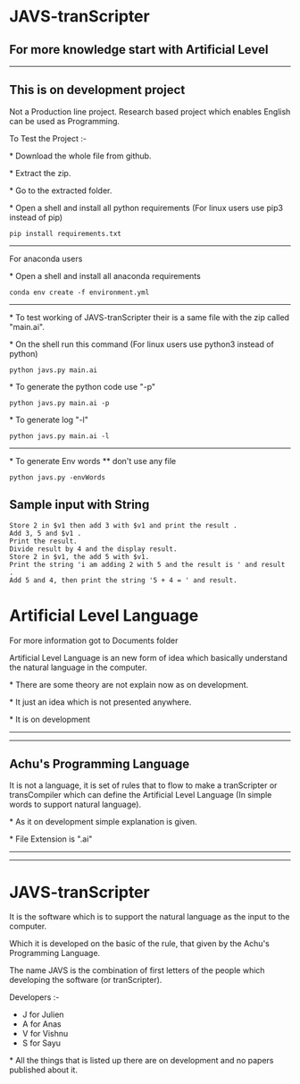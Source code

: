 # JAVS-tranScripter
## For more knowledge start with Artificial Level
---
## This is on development project  

Not a Production line project. Research based project which enables English can be used as Programming.

To Test the Project :- 

\* Download the whole file from github.

\* Extract the zip.

\* Go to the extracted folder.

\* Open a shell and install all python requirements (For linux users use pip3 instead of pip)
```
pip install requirements.txt
```

---
For anaconda users 

\* Open a shell and install all anaconda requirements 
```
conda env create -f environment.yml
```
---



\* To test working of JAVS-tranScripter their is a same file with the zip called "main.ai".

\* On the shell run this command (For linux users use python3 instead of python)
```
python javs.py main.ai
```

\* To generate the python code use "-p"
```
python javs.py main.ai -p
```

\* To generate log "-l"

```
python javs.py main.ai -l
```
---

\* To generate Env words ** don't use any file
```
python javs.py -envWords
```


## Sample input with String 
```
Store 2 in $v1 then add 3 with $v1 and print the result .
Add 3, 5 and $v1 .
Print the result.
Divide result by 4 and the display result.
Store 2 in $v1, the add 5 with $v1.
Print the string 'i am adding 2 with 5 and the result is ' and result .
Add 5 and 4, then print the string '5 + 4 = ' and result. 
```


# Artificial Level Language

For more information got to Documents folder

Artificial Level Language is an new form of idea which basically understand the natural language in the computer.

\* There are some theory are not explain now as on development.

\* It just an idea which is not presented anywhere.

\* It is on development 
___
___
## Achu's Programming Language
It is not a language, it is set of rules that to flow to make a tranScripter or transCompiler which can define the Artificial Level Language (In simple words to support natural language).

\* As it on development simple explanation is given. 

\* File Extension is ".ai"
___
___
# JAVS-tranScripter
It is the software which is to support the natural language as the input to the computer.

Which it is developed on the basic of the rule, that given by the Achu's Programming Language.

The name JAVS is the combination of first letters of the people which developing the software (or tranScripter).

Developers :-
- J for Julien
- A for Anas
- V for Vishnu
- S for Sayu  

\* All the things that is listed up there are on development and no papers published about it.
